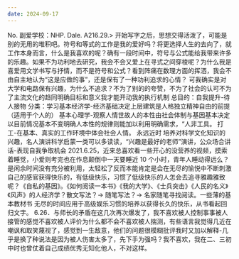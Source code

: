 ```yaml
---
date: 2024-09-17
---
```


No.
副爱学校：NHP.
Dale.
A216.29.>
开始写字之后，思想交得活泼了，可能是别的无用的堆积吧。符号和等式的工作是我的爱好吗？将更选择人生的去向了，就工作本身而言，什么是我喜欢的呢？确有一段时间中，符号与公式能给我带来许多的乐趣。如果不为功利地去研究，我会不会又爱上在寻式之间穿梭呢？为什么我是喜爱用文学书写与抒情，而不是符号和公式？看到阵痛在数理方面的挥洒，我会不由自主地认为“这是应做的事”，还是保有了一种功利追求的心情？
可我确实是对大学和电路保有兴趣，为什么不追求？不为了别的的夸赞，不为了社会的认可不为了主流文化的趋同明确目标和意义我才能开动我的执行机制
总目的：自我提升-待人接物
分类：学习基本经济学-经济基础决定上层建筑是人格独立精神自由的前提（适用于个人的）
基本心理学-观察人情世故人的本性由社会体制与基因基本决定以目前情况基本不变明确人本性的规律则能加以利用明确需求，“人非工具。
打工-在基本、真实的工作环境中体会社会人情。
永远近时
培养对科学文化知识的兴趣，名人演讲科学启蒙一类可以多读读，“兴趣是最好的老师”演讲，公众场合讲话-表现自我争取机会
2021.6.25，近来总喜欢看一些开心的没营养的视频，摸索着睡觉，小爱则考完也在作息颠倒中一天要睡近 10 个小时，青年人睡动得远么？是闲余时间没有充分被利用，太轻松了反而本能肯定是会在无尽的愉悦中不断刺激自己的感官获得快乐的，有低级快乐，习惯了低级快乐的人怎会去追寻雅趣雅致呢？《自私的基因》。《如何阅读一本书》《我的大学》、《士兵突击》《人民的名义》《风声》的人经济学？散文写法？→ 随笔写法？→ 名家随笔寻找阅读。一些薄的基本教材书
无尽的时间应用于高级娱乐习惯的培养以获得长久的快乐，从书看起回归文字。
6.26．与师长的矛盾在这几次再次爆发了，我不喜欢被人控制事事被人接管的感觉不喜欢被人评价为什么都不会不喜欢被人揣测，有些语言我觉得几近在嘲讽和取笑蔑视了，感觉到一生敌意，他们的问题很模糊批评我时又加以解释-几乎是换了种说法是因为被人伤害太多了，先下手为强吗？我不喜欢，我在二、三初中时也曾仗着自己成绩优秀无知化他人，不对这样。

